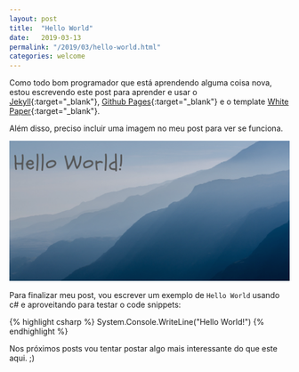 ```yaml
---
layout: post
title:  "Hello World"
date:   2019-03-13
permalink: "/2019/03/hello-world.html"
categories: welcome
---
```

Como todo bom programador que está aprendendo alguma coisa nova, estou escrevendo este post para aprender e usar o [Jekyll][jekyll-docs]{:target="_blank"}, [Github Pages][github-pages]{:target="_blank"} e o template [White Paper][white-paper]{:target="_blank"}.

Além disso, preciso incluir uma imagem no meu post para ver se funciona.

![Hello World!](/assets/img/Hello-World.png)

Para finalizar meu post, vou escrever um exemplo de `Hello World` usando c# e aproveitando para testar o code snippets:

{% highlight csharp %}
System.Console.WriteLine("Hello World!")
{% endhighlight %}

Nos próximos posts vou tentar postar algo mais interessante do que este aqui. ;)

[github-pages]: https://pages.github.com/
[jekyll-docs]: https://jekyllrb.com/docs/home
[white-paper]: https://github.com/vinitkumar/white-paper
